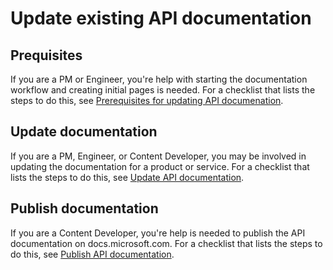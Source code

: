 
# Update existing API documentation

## Prequisites

If you are a PM or Engineer, you're help with starting the documentation workflow and creating initial pages is needed. For a checklist that lists the steps to do this, see [Prerequisites for updating API documenation](graph-docs-prerequisites-existing.md).

## Update documentation

If you are a PM, Engineer, or Content Developer, you may be involved in updating the documentation for a product or service. For a checklist that lists the steps to do this, see [Update API documentation](graph-docs-update-content.md).

## Publish documentation

If you are a Content Developer, you're help is needed to publish the API documentation on docs.microsoft.com. For a checklist that lists the steps to do this, see [Publish API documentation](graph-docs-publish.md).
